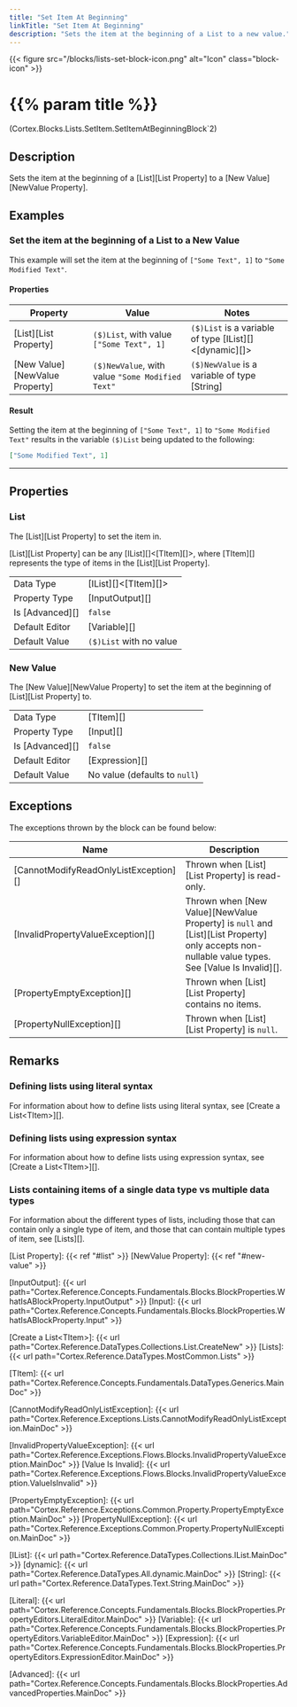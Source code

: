 ```yaml
---
title: "Set Item At Beginning"
linkTitle: "Set Item At Beginning"
description: "Sets the item at the beginning of a List to a new value."
---
```


{{< figure src="/blocks/lists-set-block-icon.png" alt="Icon" class="block-icon" >}}

# {{% param title %}}

<p class="namespace">(Cortex.Blocks.Lists.SetItem.SetItemAtBeginningBlock`2)</p>

## Description

Sets the item at the beginning of a [List][List Property] to a [New Value][NewValue Property].

## Examples

### Set the item at the beginning of a List to a New Value

This example will set the item at the beginning of `["Some Text", 1]` to `"Some Modified Text"`.

#### Properties

| Property           | Value                     | Notes                                    |
|--------------------|---------------------------|------------------------------------------|
| [List][List Property] | `($)List`, with value `["Some Text", 1]` | `($)List` is a variable of type [IList][]&lt;[dynamic][]&gt; |
| [New Value][NewValue Property] | `($)NewValue`, with value `"Some Modified Text"` | `($)NewValue` is a variable of type [String] |

#### Result

Setting the item at the beginning of `["Some Text", 1]` to `"Some Modified Text"` results in the variable `($)List` being updated to the following:

```json
["Some Modified Text", 1]
```

***

## Properties

### List

The [List][List Property] to set the item in.  

[List][List Property] can be any [IList][]&lt;[TItem][]&gt;, where [TItem][] represents the type of items in the [List][List Property].
  
| | |
|--------------------|---------------------------|
| Data Type | [IList][]&lt;[TItem][]&gt; |
| Property Type | [InputOutput][] |
| Is [Advanced][] | `false` |
| Default Editor | [Variable][] |
| Default Value | `($)List` with no value |

### New Value

The [New Value][NewValue Property] to set the item at the beginning of [List][List Property] to.  
  
| | |
|--------------------|---------------------------|
| Data Type | [TItem][] |
| Property Type | [Input][] |
| Is [Advanced][] | `false` |
| Default Editor | [Expression][] |
| Default Value | No value (defaults to `null`) |

## Exceptions

The exceptions thrown by the block can be found below:

| Name     | Description |
|----------|-------------|
| [CannotModifyReadOnlyListException][] | Thrown when [List][List Property] is read-only. |
| [InvalidPropertyValueException][] | Thrown when [New Value][NewValue Property] is `null` and [List][List Property] only accepts non-nullable value types. See [Value Is Invalid][]. |
| [PropertyEmptyException][] | Thrown when [List][List Property] contains no items. |
| [PropertyNullException][] | Thrown when [List][List Property] is `null`. |

## Remarks

### Defining lists using literal syntax

For information about how to define lists using literal syntax, see [Create a List&lt;TItem&gt;][].

### Defining lists using expression syntax

For information about how to define lists using expression syntax, see [Create a List&lt;TItem&gt;][].

### Lists containing items of a single data type vs multiple data types

For information about the different types of lists, including those that can contain only a single type of item, and those that can contain multiple types of item, see [Lists][].

[List Property]: {{< ref "#list" >}}
[NewValue Property]: {{< ref "#new-value" >}}

[InputOutput]: {{< url path="Cortex.Reference.Concepts.Fundamentals.Blocks.BlockProperties.WhatIsABlockProperty.InputOutput" >}}
[Input]: {{< url path="Cortex.Reference.Concepts.Fundamentals.Blocks.BlockProperties.WhatIsABlockProperty.Input" >}}

[Create a List&lt;TItem&gt;]: {{< url path="Cortex.Reference.DataTypes.Collections.List.CreateNew" >}}
[Lists]: {{< url path="Cortex.Reference.DataTypes.MostCommon.Lists" >}}

[TItem]: {{< url path="Cortex.Reference.Concepts.Fundamentals.DataTypes.Generics.MainDoc" >}}

[CannotModifyReadOnlyListException]: {{< url path="Cortex.Reference.Exceptions.Lists.CannotModifyReadOnlyListException.MainDoc" >}}

[InvalidPropertyValueException]: {{< url path="Cortex.Reference.Exceptions.Flows.Blocks.InvalidPropertyValueException.MainDoc" >}}
[Value Is Invalid]: {{< url path="Cortex.Reference.Exceptions.Flows.Blocks.InvalidPropertyValueException.ValueIsInvalid" >}}

[PropertyEmptyException]: {{< url path="Cortex.Reference.Exceptions.Common.Property.PropertyEmptyException.MainDoc" >}}
[PropertyNullException]: {{< url path="Cortex.Reference.Exceptions.Common.Property.PropertyNullException.MainDoc" >}}

[IList]: {{< url path="Cortex.Reference.DataTypes.Collections.IList.MainDoc" >}}
[dynamic]: {{< url path="Cortex.Reference.DataTypes.All.dynamic.MainDoc" >}}
[String]: {{< url path="Cortex.Reference.DataTypes.Text.String.MainDoc" >}}

[Literal]: {{< url path="Cortex.Reference.Concepts.Fundamentals.Blocks.BlockProperties.PropertyEditors.LiteralEditor.MainDoc" >}}
[Variable]: {{< url path="Cortex.Reference.Concepts.Fundamentals.Blocks.BlockProperties.PropertyEditors.VariableEditor.MainDoc" >}}
[Expression]: {{< url path="Cortex.Reference.Concepts.Fundamentals.Blocks.BlockProperties.PropertyEditors.ExpressionEditor.MainDoc" >}}

[Advanced]: {{< url path="Cortex.Reference.Concepts.Fundamentals.Blocks.BlockProperties.AdvancedProperties.MainDoc" >}}
